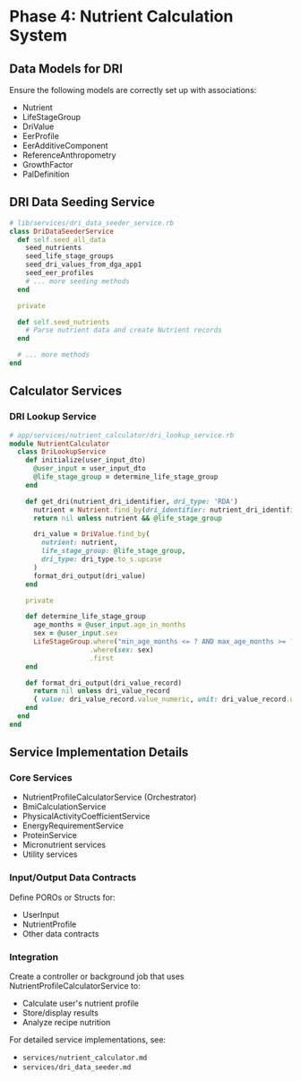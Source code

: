 # Phase 4: Nutrient Calculation System

## Data Models for DRI

Ensure the following models are correctly set up with associations:
- Nutrient
- LifeStageGroup
- DriValue
- EerProfile
- EerAdditiveComponent
- ReferenceAnthropometry
- GrowthFactor
- PalDefinition

## DRI Data Seeding Service

```ruby
# lib/services/dri_data_seeder_service.rb
class DriDataSeederService
  def self.seed_all_data
    seed_nutrients
    seed_life_stage_groups
    seed_dri_values_from_dga_app1
    seed_eer_profiles
    # ... more seeding methods
  end

  private

  def self.seed_nutrients
    # Parse nutrient data and create Nutrient records
  end

  # ... more methods
end
```

## Calculator Services

### DRI Lookup Service

```ruby
# app/services/nutrient_calculator/dri_lookup_service.rb
module NutrientCalculator
  class DriLookupService
    def initialize(user_input_dto)
      @user_input = user_input_dto
      @life_stage_group = determine_life_stage_group
    end

    def get_dri(nutrient_dri_identifier, dri_type: 'RDA')
      nutrient = Nutrient.find_by(dri_identifier: nutrient_dri_identifier)
      return nil unless nutrient && @life_stage_group

      dri_value = DriValue.find_by(
        nutrient: nutrient,
        life_stage_group: @life_stage_group,
        dri_type: dri_type.to_s.upcase
      )
      format_dri_output(dri_value)
    end

    private

    def determine_life_stage_group
      age_months = @user_input.age_in_months
      sex = @user_input.sex
      LifeStageGroup.where("min_age_months <= ? AND max_age_months >= ?", age_months, age_months)
                    .where(sex: sex)
                    .first
    end

    def format_dri_output(dri_value_record)
      return nil unless dri_value_record
      { value: dri_value_record.value_numeric, unit: dri_value_record.unit }
    end
  end
end
```

## Service Implementation Details

### Core Services
- NutrientProfileCalculatorService (Orchestrator)
- BmiCalculationService
- PhysicalActivityCoefficientService
- EnergyRequirementService
- ProteinService
- Micronutrient services
- Utility services

### Input/Output Data Contracts
Define POROs or Structs for:
- UserInput
- NutrientProfile
- Other data contracts

### Integration
Create a controller or background job that uses NutrientProfileCalculatorService to:
- Calculate user's nutrient profile
- Store/display results
- Analyze recipe nutrition

For detailed service implementations, see:
- `services/nutrient_calculator.md`
- `services/dri_data_seeder.md` 